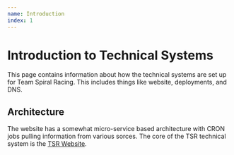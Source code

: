 ```yaml
---
name: Introduction
index: 1
---
```


# Introduction to Technical Systems
This page contains information about how the technical systems are set up for Team Spiral Racing. This includes things like website, deployments, and DNS.

## Architecture
The website has a somewhat micro-service based architecture with CRON jobs pulling information from various sorces. The core of the TSR technical system is the [TSR Website](/technical-systems/tsr-web).